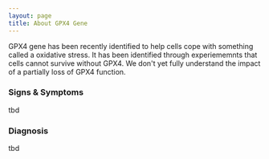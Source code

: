```yaml
---
layout: page
title: About GPX4 Gene
---
```


GPX4 gene has been recently identified to help cells cope with something called a oxidative stress. It has been identified through experiememnts that cells cannot survive without GPX4. We don't yet fully understand the impact of a partially loss of GPX4 function. 

### Signs & Symptoms
tbd

### Diagnosis
tbd